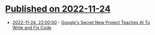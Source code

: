 # [Published on 2022-11-24](index.md)

* [2022-11-24, 22:00:00](https://developers.slashdot.org/story/22/11/24/2136221/googles-secret-new-project-teaches-ai-to-write-and-fix-code?utm_source=rss1.0mainlinkanon&utm_medium=feed) - [Google's Secret New Project Teaches AI To Write and Fix Code](https://developers.slashdot.org/story/22/11/24/2136221/googles-secret-new-project-teaches-ai-to-write-and-fix-code?utm_source=rss1.0mainlinkanon&utm_medium=feed)

